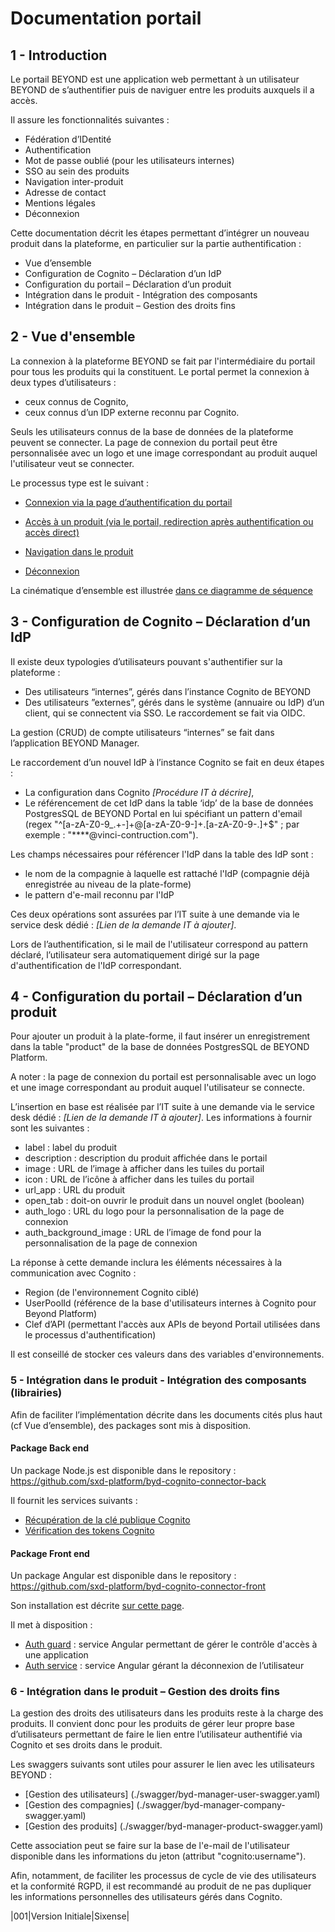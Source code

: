 # Documentation portail

## 1 - Introduction  

Le portail BEYOND est une application web permettant à un utilisateur BEYOND de s’authentifier puis de naviguer entre les produits auxquels il a accès.

Il assure les fonctionnalités suivantes :

- Fédération d’IDentité
- Authentification
- Mot de passe oublié (pour les utilisateurs internes)
- SSO au sein des produits
- Navigation inter-produit
- Adresse de contact
- Mentions légales
- Déconnexion

Cette documentation décrit les étapes permettant d’intégrer un nouveau produit dans la plateforme, en particulier sur la partie authentification :

- Vue d’ensemble
- Configuration de Cognito – Déclaration d’un IdP
- Configuration du portail – Déclaration d’un produit
- Intégration dans le produit - Intégration des composants
- Intégration dans le produit – Gestion des droits fins

## 2 - Vue d'ensemble

La connexion à la plateforme BEYOND se fait par l'intermédiaire du portail pour tous les produits qui la constituent.
Le portal permet la connexion à deux types d’utilisateurs :

- ceux connus de Cognito,
- ceux connus d’un IDP externe reconnu par Cognito.

Seuls les utilisateurs connus de la base de données de la plateforme peuvent se connecter.
La page de connexion du portail peut être personnalisée avec un logo et une image correspondant au produit auquel l'utilisateur veut se connecter.

Le processus type est le suivant :

- [Connexion via la page d’authentification du portail](./connexion.md)

- [Accès à un produit (via le portail, redirection après authentification ou accès direct)](./acces_produit.md)

- [Navigation dans le produit](./navigation_produit.md)

- [Déconnexion](./deconnexion.md)


La cinématique d’ensemble est illustrée [dans ce diagramme de séquence](./diagram_seq_auth.md)

## 3 - Configuration de Cognito – Déclaration d’un IdP

Il existe deux typologies d’utilisateurs pouvant s'authentifier sur la plateforme :

- Des utilisateurs “internes”, gérés dans l’instance Cognito de BEYOND
- Des utilisateurs ”externes”, gérés dans le système (annuaire ou IdP) d’un client, qui se connectent via SSO. Le raccordement se fait via OIDC.

La gestion (CRUD) de compte utilisateurs “internes” se fait dans l’application BEYOND Manager.

Le raccordement d’un nouvel IdP à l’instance Cognito se fait en deux étapes :

- La configuration dans Cognito *[Procédure IT à décrire]*,
- Le référencement de cet IdP dans la table ‘idp’ de la base de données PostgresSQL de BEYOND Portal en lui spécifiant un pattern d'email (regex "^[a-zA-Z0-9_.+-]+@[a-zA-Z0-9-]+.[a-zA-Z0-9-.]+$" ; par exemple : "****@vinci-contruction.com").

Les champs nécessaires pour référencer l'IdP dans la table des IdP sont :

- le nom de la compagnie à laquelle est rattaché l'IdP (compagnie déjà enregistrée au niveau de la plate-forme)
- le pattern d'e-mail reconnu par l'IdP

Ces deux opérations sont assurées par l’IT suite à une demande via le service desk dédié : *[Lien de la demande IT à ajouter]*.

Lors de l’authentification, si le mail de l'utilisateur correspond au pattern déclaré, l’utilisateur sera automatiquement dirigé sur la page d'authentification de l'IdP correspondant.

## 4 - Configuration du portail – Déclaration d’un produit

Pour ajouter un produit à la plate-forme, il faut insérer un enregistrement dans la table "product" de la base de données PostgresSQL de BEYOND Platform.

A noter : la page de connexion du portail est personnalisable avec un logo et une image correspondant au produit auquel l'utilisateur se connecte.

L’insertion en base est réalisée par l’IT suite à une demande via le service desk dédié : *[Lien de la demande IT à ajouter]*.
Les informations à fournir sont les suivantes :

- label : label du produit
- description : description du produit affichée dans le portail
- image : URL de l’image à afficher dans les tuiles du portail
- icon : URL de l’icône à afficher dans les tuiles du portail
- url_app : URL du produit
- open_tab : doit-on ouvrir le produit dans un nouvel onglet (boolean)
- auth_logo : URL du logo pour la personnalisation de la page de connexion
- auth_background_image : URL de l’image de fond pour la personnalisation de la page de connexion

La réponse à cette demande inclura les éléments nécessaires à la communication avec Cognito :

- Region (de l'environnement Cognito ciblé)
- UserPoolId (référence de la base d'utilisateurs internes à Cognito pour Beyond Platform)
- Clef d’API (permettant l'accès aux APIs de beyond Portail utilisées dans le processus d'authentification)

Il est conseillé de stocker ces valeurs dans des variables d'environnements.

### 5 - Intégration dans le produit - Intégration des composants (librairies)

Afin de faciliter l’implémentation décrite dans les documents cités plus haut (cf Vue d’ensemble), des packages sont mis à disposition.

#### Package Back end

Un package Node.js est disponible dans le repository : <https://github.com/sxd-platform/byd-cognito-connector-back>

Il fournit les services suivants :

- [Récupération de la clé publique Cognito](./cognito-connector-back/1.RecuperationdeclepubliqueduserviceCognitodeSixense.md)
- [Vérification des tokens Cognito](./cognito-connector-back/2-Verificationdutoken.md)

#### Package Front end

Un package Angular est disponible dans le repository : <https://github.com/sxd-platform/byd-cognito-connector-front>

Son installation est décrite [sur cette page](./cognito-connector-front/Setup.md).

Il met à disposition :

- [Auth guard](./cognito-connector-front/AuthGuard.md) : service Angular permettant de gérer le contrôle d'accès à une application  
- [Auth service](./cognito-connector-front/AuthService.md) : service Angular gérant la déconnexion de l’utilisateur  

### 6 - Intégration dans le produit – Gestion des droits fins

La gestion des droits des utilisateurs dans les produits reste à la charge des produits.
Il convient donc pour les produits de gérer leur propre base d’utilisateurs permettant de faire le lien entre l’utilisateur authentifié via Cognito et ses droits dans le produit.

Les swaggers suivants sont utiles pour assurer le lien avec les utilisateurs BEYOND :
- [Gestion des utilisateurs] (./swagger/byd-manager-user-swagger.yaml)
- [Gestion des compagnies] (./swagger/byd-manager-company-swagger.yaml)
- [Gestion des produits] (./swagger/byd-manager-product-swagger.yaml)

Cette association peut se faire sur la base de l'e-mail de l'utilisateur disponible dans les informations du jeton (attribut "cognito:username").

Afin, notamment, de faciliter les processus de cycle de vie des utilisateurs et la conformité RGPD, il est recommandé au produit de ne pas dupliquer les informations personnelles des utilisateurs gérés dans Cognito.




|001|Version Initiale|Sixense|
